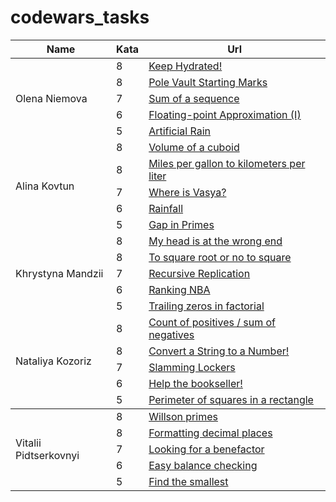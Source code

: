 # codewars_tasks
<table>
    <thead>
        <tr>
            <th>Name</th>
            <th>Kata</th>
            <th>Url</th>
        </tr>
    </thead>
    <tbody>
        <tr>
            <td rowspan=5>Olena Niemova</td>
            <td>8</td>
            <td><a href="https://www.codewars.com/kata/keep-hydrated-1">Keep Hydrated!</a></td>
        </tr>
        <tr>
            <td>8</td>
		        <td><a href="https://www.codewars.com/kata/pole-vault-starting-marks">Pole Vault Starting Marks</a></td>
        </tr>
        <tr>
	          <td>7</td>
		        <td><a href="https://www.codewars.com/kata/sum-of-a-sequence">Sum of a sequence</a></td>
        </tr>
	<tr>
	          <td>6</td>
		        <td><a href="https://www.codewars.com/kata/floating-point-approximation-i">Floating-point Approximation (I)</a></td>
        </tr>
	<tr>
	          <td>5</td>
		        <td><a href="https://www.codewars.com/kata/artificial-rain">Artificial Rain</a></td>
        </tr>    
        <tr>
            <td rowspan=5>Alina Kovtun</td>
            <td>8</td>
            <td><a href="https://www.codewars.com/kata/volume-of-a-cuboid">Volume of a cuboid</a></td>
        </tr>
        <tr>
            <td>8</td>
            <td><a href="https://www.codewars.com/kata/miles-per-gallon-to-kilometers-per-liter">Miles per gallon to kilometers per liter</a></td>
        </tr>
        <tr>
            <td>7</td>
            <td><a href="https://www.codewars.com/kata/where-is-vasya">Where is Vasya?</a></td>
        </tr>
        <tr>
            <td>6</td>
            <td><a href="https://www.codewars.com/kata/rainfall">Rainfall</a></td>
        </tr>
        <tr>
            <td>5</td>
            <td><a href="https://www.codewars.com/kata/gap-in-primes">Gap in Primes</a></td>
        </tr>
            <td rowspan=5>Khrystyna Mandzii</td>
            <td>8</td>
            <td><a href="https://www.codewars.com/kata/my-head-is-at-the-wrong-end">My head is at the wrong end</a></td>
        </tr>
        <tr>
            <td>8</td>
            <td><a href="https://www.codewars.com/kata/to-square-root-or-not-to-square-root">To square root or no to square</a></td>
        </tr>
        <tr>
            <td>7</td>
            <td><a href="https://www.codewars.com/kata/recursive-replication">Recursive Replication</a></td>
        </tr>
        <tr>
            <td>6</td>
            <td><a href="https://www.codewars.com/kata/ranking-nba-teams">Ranking NBA</a></td>
        </tr>   
        <tr>
            <td>5</td>
            <td><a href="https://www.codewars.com/kata/number-of-trailing-zeros-of-n">Trailing zeros in factorial</a></td>
        </tr>               
	 <tr>
            <td rowspan=5>Nataliya Kozoriz</td>
            <td>8</td>
            <td><a href="https://www.codewars.com/kata/count-of-positives-slash-sum-of-negatives">Count of positives / sum of negatives</a></td>
        </tr>
        <tr>
            <td>8</td>
            <td><a href="https://www.codewars.com/kata/convert-a-string-to-a-number">Convert a String to a Number!</a></td>
        </tr>
        <tr>
            <td>7</td>
            <td><a href="https://www.codewars.com/kata/slamming-lockers">Slamming Lockers</a></td>
        </tr> 
	  <tr>
            <td>6</td>
            <td><a href="https://www.codewars.com/kata/help-the-bookseller">Help the bookseller!</a></td>
        </tr> 
	 <tr>
            <td>5</td>
            <td><a href="https://www.codewars.com/kata/perimeter-of-squares-in-a-rectangle">Perimeter of squares in a rectangle</a></td>
        </tr> 
    </tbody>
    <tbody>
        <tr>
            <td rowspan=5>Vitalii Pidtserkovnyi</td>
            <td>8</td>
            <td><a href="https://www.codewars.com/kata/wilson-primes">Willson primes</a></td>
        </tr>
        <tr>
            <td>8</td>
		        <td><a href="https://www.codewars.com/kata/formatting-decimal-places-number-0">Formatting decimal places</a></td>
        </tr>
        <tr>
	          <td>7</td>
		        <td><a href="https://www.codewars.com/kata/looking-for-a-benefactor">Looking for a benefactor</a></td>
        </tr>
        <tr>
	          <td>6</td>
		        <td><a href=https://www.codewars.com/kata/easy-balance-checking>Easy balance checking</a></td>
        </tr>
        <tr>
	          <td>5</td>
		        <td><a href="https://www.codewars.com/kata/find-the-smallest">Find the smallest</a></td>
        </tr>
    </tbody>
</table>
